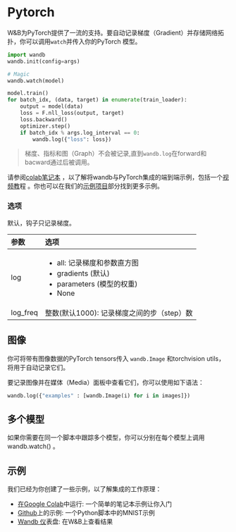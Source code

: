 # Pytorch

W&B为PyTorch提供了一流的支持。要自动记录梯度（Gradient）并存储网络拓扑，你可以调用`watch`并传入你的PyTorch 模型。

```python
import wandb
wandb.init(config=args)

# Magic
wandb.watch(model)

model.train()
for batch_idx, (data, target) in enumerate(train_loader):
    output = model(data)
    loss = F.nll_loss(output, target)
    loss.backward()
    optimizer.step()
    if batch_idx % args.log_interval == 0:
        wandb.log({"loss": loss})
```

> 梯度、指标和图（Graph）不会被记录,直到`wandb.log`在forward和bacward通过后被调用。

请参阅[colab笔记本](https://colab.research.google.com/github/wandb/examples/blob/master/colabs/pytorch/Simple_PyTorch_Integration.ipynb) ，以了解将wandb与PyTorch集成的端到端示例，包括一个[视频教](https://www.youtube.com/watch?v=G7GH0SeNBMA&ab_channel=Weights&Biases)程 。你也可以在我们的[示例项目](https://docs.wandb.ai/examples)部分找到更多示例。

### **选项**

默认，钩子只记录梯度。

<table>
  <thead>
    <tr>
      <th style="text-align:left">&#x53C2;&#x6570;</th>
      <th style="text-align:left">&#x9009;&#x9879;</th>
    </tr>
  </thead>
  <tbody>
    <tr>
      <td style="text-align:left">log</td>
      <td style="text-align:left">
        <ul>
          <li>all: &#x8BB0;&#x5F55;&#x68AF;&#x5EA6;&#x548C;&#x53C2;&#x6570;&#x76F4;&#x65B9;&#x56FE;</li>
          <li>gradients (&#x9ED8;&#x8BA4;)</li>
          <li>parameters (&#x6A21;&#x578B;&#x7684;&#x6743;&#x91CD;)</li>
          <li>None</li>
        </ul>
      </td>
    </tr>
    <tr>
      <td style="text-align:left">log_freq</td>
      <td style="text-align:left">&#x6574;&#x6570;(&#x9ED8;&#x8BA4;1000): &#x8BB0;&#x5F55;&#x68AF;&#x5EA6;&#x4E4B;&#x95F4;&#x7684;&#x6B65;&#xFF08;step&#xFF09;&#x6570;</td>
    </tr>
  </tbody>
</table>

## **图像**

你可将带有图像数据的PyTorch tensors传入 `wandb.Image` 和torchvision utils，将用于自动记录它们。

要记录图像并在媒体（Media）面板中查看它们，你可以使用如下语法：

```python
wandb.log({"examples" : [wandb.Image(i) for i in images]})
```

## **多个模型**

如果你需要在同一个脚本中跟踪多个模型，你可以分别在每个模型上调用wandb.watch\(\) 。

## **示例**

我们已经为你创建了一些示例，以了解集成的工作原理：

* [在Google Colab](https://colab.research.google.com/github/wandb/examples/blob/master/colabs/pytorch/Simple_PyTorch_Integration.ipynb)中运行: 一个简单的笔记本示例让你入门
* [Github](https://github.com/wandb/examples/blob/master/examples/pytorch/pytorch-cnn-mnist/main.py)上的示例: 一个Python脚本中的MNIST示例
* [Wandb 仪](https://app.wandb.ai/wandb/pytorch-mnist/runs/)表盘: 在W&B上查看结果

